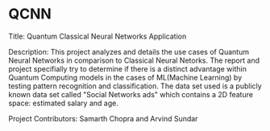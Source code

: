 # QCNN
Title: Quantum Classical Neural Networks Application

Description: This project analyzes and details the use cases of Quantum Neural Networks in comparison to Classical Neural Netorks. The report and project specifially try to determine if there is a distinct advantage within Quantum Computing models in the cases of ML(Machine Learning)  by testing pattern recognition and classification. The data set used is a publicly known data set called "Social Networks ads" which contains a 2D feature space: estimated salary and age.

 Project Contributors: Samarth Chopra and Arvind Sundar
